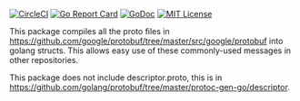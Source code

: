[![CircleCI](https://circleci.com/gh/peter-edge/go-google-protobuf/tree/master.png)](https://circleci.com/gh/peter-edge/go-google-protobuf/tree/master)
[![Go Report Card](http://goreportcard.com/badge/peter-edge/go-google-protobuf)](http://goreportcard.com/report/peter-edge/go-google-protobuf)
[![GoDoc](http://img.shields.io/badge/GoDoc-Reference-blue.svg)](https://godoc.org/go.pedge.io/google-protobuf)
[![MIT License](http://img.shields.io/badge/License-MIT-blue.svg)](https://github.com/peter-edge/go-google-protobuf/blob/master/LICENSE)

This package compiles all the proto files in https://github.com/google/protobuf/tree/master/src/google/protobuf into golang structs. This allows easy use of these commonly-used messages in other repositories.

This package does not include descriptor.proto, this is in https://github.com/golang/protobuf/tree/master/protoc-gen-go/descriptor.
